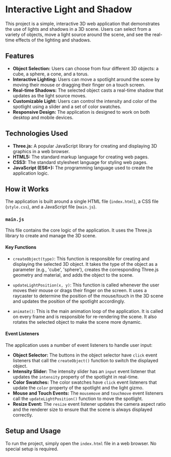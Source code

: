 # Interactive Light and Shadow

This project is a simple, interactive 3D web application that demonstrates the use of lights and shadows in a 3D scene. Users can select from a variety of objects, move a light source around the scene, and see the real-time effects of the lighting and shadows.

## Features

*   **Object Selection:** Users can choose from four different 3D objects: a cube, a sphere, a cone, and a torus.
*   **Interactive Lighting:** Users can move a spotlight around the scene by moving their mouse or dragging their finger on a touch screen.
*   **Real-time Shadows:** The selected object casts a real-time shadow that updates as the light source moves.
*   **Customizable Light:** Users can control the intensity and color of the spotlight using a slider and a set of color swatches.
*   **Responsive Design:** The application is designed to work on both desktop and mobile devices.

## Technologies Used

*   **Three.js:** A popular JavaScript library for creating and displaying 3D graphics in a web browser.
*   **HTML5:** The standard markup language for creating web pages.
*   **CSS3:** The standard stylesheet language for styling web pages.
*   **JavaScript (ES6+):** The programming language used to create the application logic.

## How it Works

The application is built around a single HTML file (`index.html`), a CSS file (`style.css`), and a JavaScript file (`main.js`).

### `main.js`

This file contains the core logic of the application. It uses the Three.js library to create and manage the 3D scene.

#### Key Functions

*   `createObject(type)`: This function is responsible for creating and displaying the selected 3D object. It takes the type of the object as a parameter (e.g., 'cube', 'sphere'), creates the corresponding Three.js geometry and material, and adds the object to the scene.

*   `updateLightPosition(x, y)`: This function is called whenever the user moves their mouse or drags their finger on the screen. It uses a raycaster to determine the position of the mouse/touch in the 3D scene and updates the position of the spotlight accordingly.

*   `animate()`: This is the main animation loop of the application. It is called on every frame and is responsible for re-rendering the scene. It also rotates the selected object to make the scene more dynamic.

#### Event Listeners

The application uses a number of event listeners to handle user input:

*   **Object Selector:** The buttons in the object selector have `click` event listeners that call the `createObject()` function to switch the displayed object.
*   **Intensity Slider:** The intensity slider has an `input` event listener that updates the `intensity` property of the spotlight in real-time.
*   **Color Swatches:** The color swatches have `click` event listeners that update the `color` property of the spotlight and the light gizmo.
*   **Mouse and Touch Events:** The `mousemove` and `touchmove` event listeners call the `updateLightPosition()` function to move the spotlight.
*   **Resize Event:** The `resize` event listener updates the camera aspect ratio and the renderer size to ensure that the scene is always displayed correctly.

## Setup and Usage

To run the project, simply open the `index.html` file in a web browser. No special setup is required.
